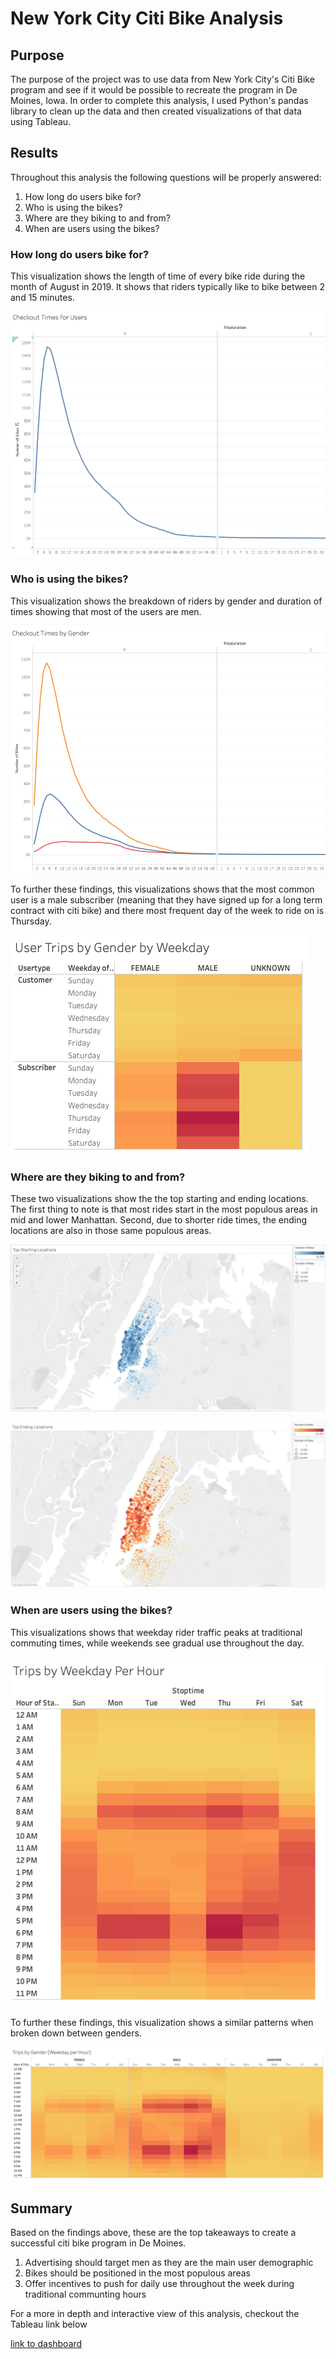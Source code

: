# New York City Citi Bike Analysis

## Purpose

The purpose of the project was to use data from New York City's Citi Bike program and see if it would be possible to recreate the program in De Moines, Iowa.
In order to complete this analysis, I used Python's pandas library to clean up the data and then created visualizations of that data using Tableau. 

## Results

Throughout this analysis the following questions will be properly answered:

1. How long do users bike for?
2. Who is using the bikes?
3. Where are they biking to and from?
4. When are users using the bikes?

### How long do users bike for?

This visualization shows the length of time of every bike ride during the month of August in 2019. It shows that riders typically like to bike between 2 and 15 minutes.

![checkout_times_fo_users](/visualizations/checkout_time_for_users.png)

### Who is using the bikes?

This visualization shows the breakdown of riders by gender and duration of times showing that most of the users are men.

![checkout_times_by_gender](/visualizations/checkout_times_by_gender.png)

To further these findings, this visualizations shows that the most common user is a male subscriber (meaning that they have signed up for a long term contract with citi bike) and
there most frequent day of the week to ride on is Thursday.

![user_trips_by_gender](/visualizations/user_trips_by_gender.png)

### Where are they biking to and from?

These two visualizations show the the top starting and ending locations. The first thing to note is that most rides start in the most populous areas in mid and lower Manhattan. Second, due to shorter ride times, the ending locations are also in those same populous areas.

![top_starting_locations](/visualizations/top_starting_locations.png)

![top_ending_locations](/visualizations/top_ending_locations.png)

### When are users using the bikes?

This visualizations shows that weekday rider traffic peaks at traditional commuting times, while weekends see gradual use throughout the day.

![trips_by_weekday_per_hour](/visualizations/trips_by_weekday_per_hour.png)

To further these findings, this visualization shows a similar patterns when broken down between genders.

![trips_by_gender](/visualizations/trips_by_gender.png)

## Summary

Based on the findings above, these are the top takeaways to create a successful citi bike program in De Moines.

1. Advertising should target men as they are the main user demographic
2. Bikes should be positioned in the most populous areas
3. Offer incentives to push for daily use throughout the week during traditional communting hours

For a more in depth and interactive view of this analysis, checkout the Tableau link below

[link to dashboard](https://public.tableau.com/app/profile/jeferson.stabille/viz/NYCCitiBikeAnalysis_16271872784420/NYCCitiBikeAnalysis)
